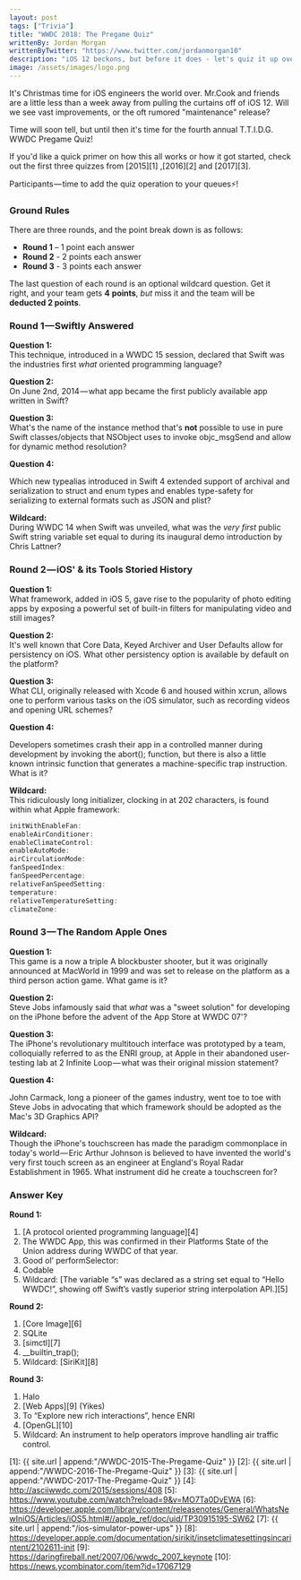 ```yaml
---
layout: post
tags: ["Trivia"]
title: "WWDC 2018: The Pregame Quiz"
writtenBy: Jordan Morgan
writtenByTwitter: "https://www.twitter.com/jordanmorgan10"
description: "iOS 12 beckons, but before it does - let's quiz it up over iOS versions of yesterday."
image: /assets/images/logo.png
---
```

It's Christmas time for iOS engineers the world over. Mr.Cook and friends are a little less than a week away from pulling the curtains off of iOS 12. Will we see vast improvements, or the oft rumored "maintenance" release?

Time will soon tell, but until then it's time for the fourth annual T.T.I.D.G. WWDC Pregame Quiz!

If you'd like a quick primer on how this all works or how it got started, check out the first three quizzes from [2015][1] ,[2016][2] and [2017][3].

Participants — time to add the quiz operation to your queues⚡️!

### Ground Rules

There are three rounds, and the point break down is as follows:

* **Round 1** – 1 point each answer
* **Round 2** - 2 points each answer
* **Round 3** - 3 points each answer

The last question of each round is an optional wildcard question. Get it right, and your team gets **4** **points**, _but_ miss it and the team will be **deducted 2 points**.

### Round 1 — Swiftly Answered

**Question 1:**  
This technique, introduced in a WWDC 15 session, declared that Swift was the industries first _what_ oriented programming language?

**Question 2:**  
On June 2nd, 2014 — what app became the first publicly available app written in Swift?

**Question 3:**  
What's the name of the instance method that's **not** possible to use in pure Swift classes/objects that NSObject uses to invoke objc_msgSend and allow for dynamic method resolution?

**Question 4:**

Which new typealias introduced in Swift 4 extended support of archival and serialization to struct and enum types and enables type-safety for serializing to external formats such as JSON and plist?

**Wildcard:**  
During WWDC 14 when Swift was unveiled, what was the _very first_ public Swift string variable set equal to during its inaugural demo introduction by Chris Lattner?

### Round 2 — iOS' & its Tools Storied History

**Question 1:**  
What framework, added in iOS 5, gave rise to the popularity of photo editing apps by exposing a powerful set of built-in filters for manipulating video and still images?

**Question 2:**  
It's well known that Core Data, Keyed Archiver and User Defaults allow for persistency on iOS. What other persistency option is available by default on the platform?

**Question 3:**  
What CLI, originally released with Xcode 6 and housed within xcrun, allows one to perform various tasks on the iOS simulator, such as recording videos and opening URL schemes?

**Question 4:**

Developers sometimes crash their app in a controlled manner during development by invoking the abort(); function, but there is also a little known intrinsic function that generates a machine-specific trap instruction. What is it?

**Wildcard:**  
This ridiculously long initializer, clocking in at 202 characters, is found within what Apple framework:

```swift
initWithEnableFan:  
enableAirConditioner:  
enableClimateControl:  
enableAutoMode:  
airCirculationMode:  
fanSpeedIndex:  
fanSpeedPercentage:  
relativeFanSpeedSetting:  
temperature:  
relativeTemperatureSetting:  
climateZone:
```
### Round 3 — The Random Apple Ones

**Question 1:**  
This game is a now a triple A blockbuster shooter, but it was originally announced at MacWorld in 1999 and was set to release on the platform as a third person action game. What game is it?

**Question 2:**  
Steve Jobs infamously said that _what_ was a "sweet solution" for developing on the iPhone before the advent of the App Store at WWDC 07'?

**Question 3:**  
The iPhone's revolutionary multitouch interface was prototyped by a team, colloquially referred to as the ENRI group, at Apple in their abandoned user-testing lab at 2 Infinite Loop — what was their original mission statement?

**Question 4:**

John Carmack, long a pioneer of the games industry, went toe to toe with Steve Jobs in advocating that which framework should be adopted as the Mac's 3D Graphics API?

**Wildcard:**  
Though the iPhone's touchscreen has made the paradigm commonplace in today's world — Eric Arthur Johnson is believed to have invented the world's very first touch screen as an engineer at England's Royal Radar Establishment in 1965. What instrument did he create a touchscreen for?

### Answer Key
<b>Round 1:</b>
1. [A protocol oriented programming language][4]
2. The WWDC App, this was confirmed in their Platforms State of the Union address during WWDC of that year.
3. Good ol’ performSelector:
4. Codable
5. Wildcard: 
[The variable “s” was declared as a string set equal to “Hello WWDC!”, showing off Swift’s vastly superior string interpolation API.][5]

<b>Round 2:</b>
1. [Core Image][6]
2. SQLite
3. [simctl][7]
4. __builtin_trap();
5. Wildcard: [SiriKit][8]

<b>Round 3:</b>
1. Halo
2. [Web Apps][9] (Yikes)
3. To “Explore new rich interactions”, hence ENRI
4. [OpenGL][10]
5. Wildcard: An instrument to help operators improve handling air traffic control.

[1]: {{ site.url | append:"/WWDC-2015-The-Pregame-Quiz" }}
[2]: {{ site.url | append:"/WWDC-2016-The-Pregame-Quiz" }}
[3]: {{ site.url | append:"/WWDC-2017-The-Pregame-Quiz" }}
[4]: http://asciiwwdc.com/2015/sessions/408
[5]: https://www.youtube.com/watch?reload=9&v=MO7Ta0DvEWA
[6]: https://developer.apple.com/library/content/releasenotes/General/WhatsNewIniOS/Articles/iOS5.html#//apple_ref/doc/uid/TP30915195-SW62
[7]: {{ site.url | append:"/ios-simulator-power-ups" }}
[8]: https://developer.apple.com/documentation/sirikit/insetclimatesettingsincarintent/2102611-init
[9]: https://daringfireball.net/2007/06/wwdc_2007_keynote
[10]: https://news.ycombinator.com/item?id=17067129